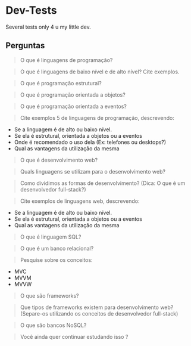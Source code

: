 # Dev-Tests
Several tests only 4 u my little dev.

## Perguntas

> O que é linguagens de programação?


> O que é linguagens de baixo nível e de alto nível? Cite exemplos.



> O que é programação estrutural?



> O que é programação orientada a objetos?



> O que é programação orientada a eventos?



> Cite exemplos 5 de linguagens de programação, descrevendo: 
- Se a linguagem é de alto ou baixo nível.
- Se ela é estrutural, orientada a objetos ou a eventos
- Onde é recomendado o uso dela (Ex: telefones ou desktops?)
- Qual as vantagens da utilização da mesma




> O que é desenvolvimento web?



> Quals linguagens se utilizam para o desenvolvimento web?



> Como dividimos as formas de desenvolvimento? (Dica: O que é um desenvolvedor full-stack?)



> Cite exemplos de linguagens web, descrevendo: 
- Se a linguagem é de alto ou baixo nível.
- Se ela é estrutural, orientada a objetos ou a eventos
- Qual as vantagens da utilização da mesma




> O que é linguagem SQL?



> O que é um banco relacional?




> Pesquise sobre os conceitos:

- MVC
- MVVM
- MVVW




> O que são frameworks?



> Que tipos de frameworks existem para desenvolvimento web? (Separe-os utilizando os conceitos de desenvolvedor full-stack)




> O que são bancos NoSQL?



> Você ainda quer continuar estudando isso ?
